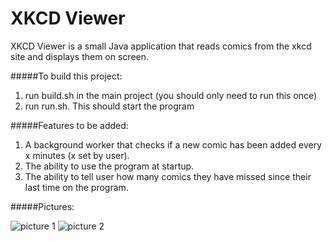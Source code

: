 # XKCD Viewer
XKCD Viewer is a small Java application that reads comics from the xkcd site and displays them on screen.

#####To build this project:

1. run build.sh in the main project (you should only need to run this once)
2. run run.sh. This should start the program

#####Features to be added:

1. A background worker that checks if a new comic has been added every x minutes (x set by user). 
2. The ability to use the program at startup.
3. The ability to tell user how many comics they have missed since their last time on the program.


#####Pictures:

![picture 1](http://i.imgur.com/QxP972S.png)
![picture 2](http://i.imgur.com/14aYWAd.png)
